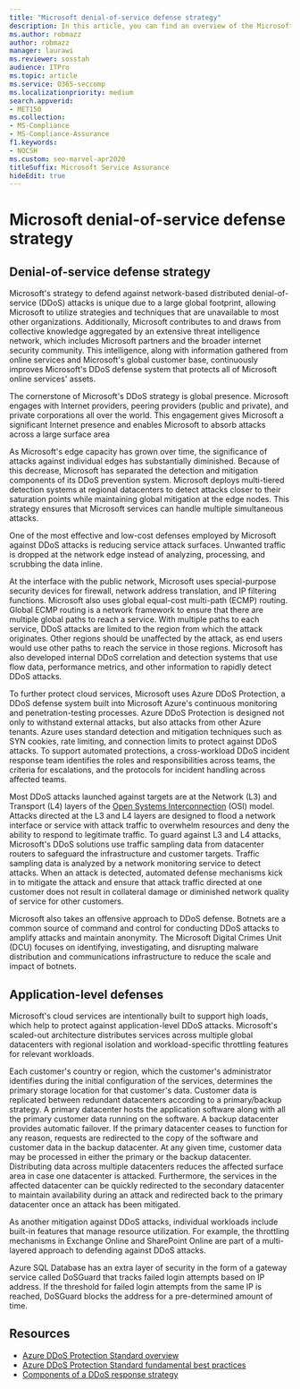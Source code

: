 ```yaml
---
title: "Microsoft denial-of-service defense strategy"
description: In this article, you can find an overview of the Microsoft defense strategy for denial-of-service (DoS) attacks.
ms.author: robmazz
author: robmazz
manager: laurawi
ms.reviewer: sosstah
audience: ITPro
ms.topic: article
ms.service: O365-seccomp
ms.localizationpriority: medium
search.appverid:
- MET150
ms.collection:
- MS-Compliance
- MS-Compliance-Assurance
f1.keywords:
- NOCSH
ms.custom: seo-marvel-apr2020
titleSuffix: Microsoft Service Assurance
hideEdit: true
---
```


# Microsoft denial-of-service defense strategy

## Denial-of-service defense strategy

Microsoft's strategy to defend against network-based distributed denial-of-service (DDoS) attacks is unique due to a large global footprint, allowing Microsoft to utilize strategies and techniques that are unavailable to most other organizations. Additionally, Microsoft contributes to and draws from collective knowledge aggregated by an extensive threat intelligence network, which includes Microsoft partners and the broader internet security community. This intelligence, along with information gathered from online services and Microsoft's global customer base, continuously improves Microsoft's DDoS defense system that protects all of Microsoft online services' assets.

The cornerstone of Microsoft's DDoS strategy is global presence. Microsoft engages with Internet providers, peering providers (public and private), and private corporations all over the world. This engagement gives Microsoft a significant Internet presence and enables Microsoft to absorb attacks across a large surface area

As Microsoft's edge capacity has grown over time, the significance of attacks against individual edges has substantially diminished. Because of this decrease, Microsoft has separated the detection and mitigation components of its DDoS prevention system. Microsoft deploys multi-tiered detection systems at regional datacenters to detect attacks closer to their saturation points while maintaining global mitigation at the edge nodes. This strategy ensures that Microsoft services can handle multiple simultaneous attacks.

One of the most effective and low-cost defenses employed by Microsoft against DDoS attacks is reducing service attack surfaces. Unwanted traffic is dropped at the network edge instead of analyzing, processing, and scrubbing the data inline.

At the interface with the public network, Microsoft uses special-purpose security devices for firewall, network address translation, and IP filtering functions. Microsoft also uses global equal-cost multi-path (ECMP) routing. Global ECMP routing is a network framework to ensure that there are multiple global paths to reach a service. With multiple paths to each service, DDoS attacks are limited to the region from which the attack originates. Other regions should be unaffected by the attack, as end users would use other paths to reach the service in those regions. Microsoft has also developed internal DDoS correlation and detection systems that use flow data, performance metrics, and other information to rapidly detect DDoS attacks.

To further protect cloud services, Microsoft uses Azure DDoS Protection, a DDoS defense system built into Microsoft Azure's continuous monitoring and penetration-testing processes. Azure DDoS Protection is designed not only to withstand external attacks, but also attacks from other Azure tenants. Azure uses standard detection and mitigation techniques such as SYN cookies, rate limiting, and connection limits to protect against DDoS attacks. To support automated protections, a cross-workload DDoS incident response team identifies the roles and responsibilities across teams, the criteria for escalations, and the protocols for incident handling across affected teams.

Most DDoS attacks launched against targets are at the Network (L3) and Transport (L4) layers of the [Open Systems Interconnection](/windows-hardware/drivers/network/windows-network-architecture-and-the-osi-model) (OSI) model. Attacks directed at the L3 and L4 layers are designed to flood a network interface or service with attack traffic to overwhelm resources and deny the ability to respond to legitimate traffic. To guard against L3 and L4 attacks, Microsoft's DDoS solutions use traffic sampling data from datacenter routers to safeguard the infrastructure and customer targets. Traffic sampling data is analyzed by a network monitoring service to detect attacks. When an attack is detected, automated defense mechanisms kick in to mitigate the attack and ensure that attack traffic directed at one customer does not result in collateral damage or diminished network quality of service for other customers.

Microsoft also takes an offensive approach to DDoS defense. Botnets are a common source of command and control for conducting DDoS attacks to amplify attacks and maintain anonymity. The Microsoft Digital Crimes Unit (DCU) focuses on identifying, investigating, and disrupting malware distribution and communications infrastructure to reduce the scale and impact of botnets.

## Application-level defenses

Microsoft's cloud services are intentionally built to support high loads, which help to protect against application-level DDoS attacks. Microsoft's scaled-out architecture distributes services across multiple global datacenters with regional isolation and workload-specific throttling features for relevant workloads.

Each customer's country or region, which the customer's administrator identifies during the initial configuration of the services, determines the primary storage location for that customer's data. Customer data is replicated between redundant datacenters according to a primary/backup strategy. A primary datacenter hosts the application software along with all the primary customer data running on the software. A backup datacenter provides automatic failover. If the primary datacenter ceases to function for any reason, requests are redirected to the copy of the software and customer data in the backup datacenter. At any given time, customer data may be processed in either the primary or the backup datacenter. Distributing data across multiple datacenters reduces the affected surface area in case one datacenter is attacked. Furthermore, the services in the affected datacenter can be quickly redirected to the secondary datacenter to maintain availability during an attack and redirected back to the primary datacenter once an attack has been mitigated.

As another mitigation against DDoS attacks, individual workloads include built-in features that manage resource utilization. For example, the throttling mechanisms in Exchange Online and SharePoint Online are part of a multi-layered approach to defending against DDoS attacks.

Azure SQL Database has an extra layer of security in the form of a gateway service called DoSGuard that tracks failed login attempts based on IP address. If the threshold for failed login attempts from the same IP is reached, DoSGuard blocks the address for a pre-determined amount of time.

## Resources

- [Azure DDoS Protection Standard overview](/azure/ddos-protection/ddos-protection-overview)
- [Azure DDoS Protection Standard fundamental best practices](/azure/ddos-protection/fundamental-best-practices)
- [Components of a DDoS response strategy](/azure/ddos-protection/ddos-response-strategy)
